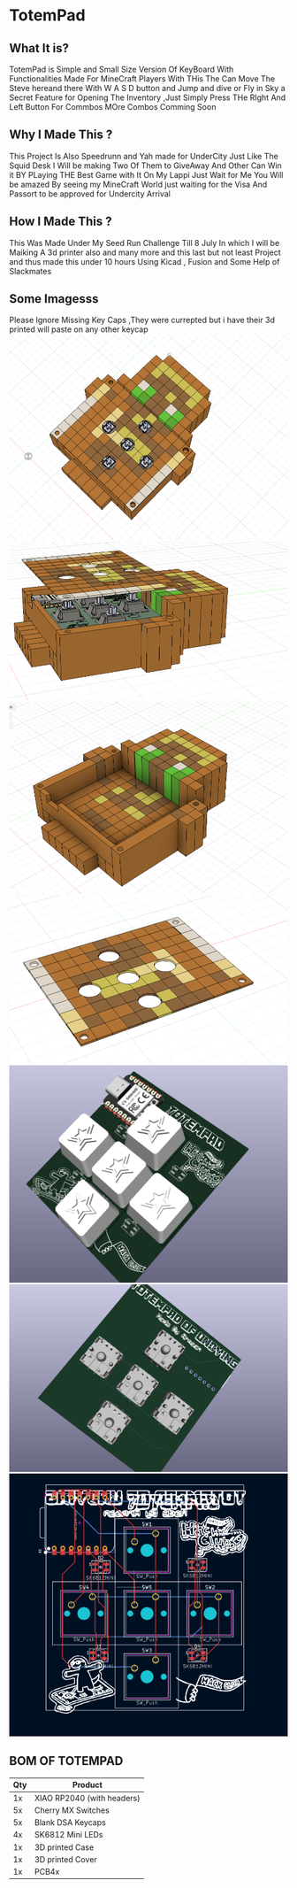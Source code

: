 # TotemPad

## What It is?
TotemPad is Simple and Small Size Version Of KeyBoard With Functionalities Made For MineCraft Players With THis The Can Move The Steve hereand there With W A S D button and Jump and dive or Fly in Sky a Secret Feature for Opening The Inventory ,Just Simply Press THe RIght And Left Button For Commbos MOre Combos Comming Soon 

## Why I Made This ?
This Project Is Also Speedrunn and Yah made for UnderCity Just Like The Squid Desk I Will be making Two Of Them to GiveAway And Other Can Win it BY PLaying THE Best Game with It On My Lappi
Just Wait for Me You Will be amazed By seeing my MineCraft World just waiting for the Visa And Passort to be approved for Undercity Arrival
 
## How I Made This ?
This Was Made Under My Seed Run Challenge Till 8 July In which I will be Maiking A 3d printer also and many more and this last but not least Project and thus made this under 10 hours Using Kicad , Fusion and Some Help of Slackmates

## Some Imagesss
Please Ignore Missing Key Caps ,They were currepted but i have their 3d printed will paste on any other keycap 
![](https://github.com/Armaan240/TotemPad/blob/main/Images/Screenshot%20(125).png)
![](https://github.com/Armaan240/TotemPad/blob/main/Images/Screenshot%20(116).png)
![](https://github.com/Armaan240/TotemPad/blob/main/Images/Screenshot%20(119).png)
![](https://github.com/Armaan240/TotemPad/blob/main/Images/Screenshot%20(118).png)
![](https://github.com/Armaan240/TotemPad/blob/main/Images/Screenshot%20(111).png)
![](https://github.com/Armaan240/TotemPad/blob/main/Images/Screenshot%20(127).png)
![](https://github.com/Armaan240/TotemPad/blob/main/Images/Screenshot%20(126).png)

## BOM OF TOTEMPAD
|Qty|Product|
|----|-----|
|1x| XIAO RP2040 (with headers)|
|5x |Cherry MX Switches|
|5x| Blank DSA Keycaps|
|4x|SK6812 Mini LEDs|
|1x| 3D printed Case|
|1x| 3D printed Cover|
|1x| PCB4x| Resistors|

